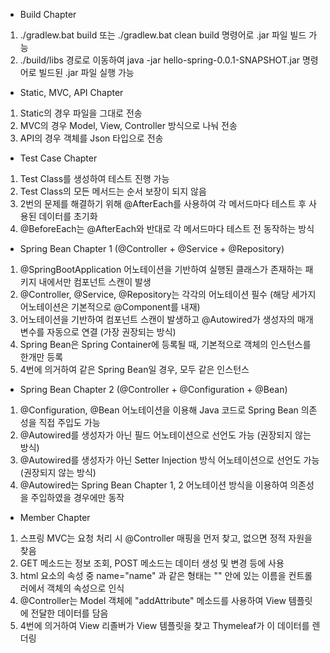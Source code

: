 - Build Chapter
1. ./gradlew.bat build 또는 ./gradlew.bat clean build 명령어로 .jar 파일 빌드 가능
2. ./build/libs 경로로 이동하여 java -jar hello-spring-0.0.1-SNAPSHOT.jar 명령어로 빌드된 .jar 파일 실행 가능

- Static, MVC, API Chapter
1. Static의 경우 파일을 그대로 전송
2. MVC의 경우 Model, View, Controller 방식으로 나눠 전송
3. API의 경우 객체를 Json 타입으로 전송

- Test Case Chapter
1. Test Class를 생성하여 테스트 진행 가능
2. Test Class의 모든 메서드는 순서 보장이 되지 않음
3. 2번의 문제를 해결하기 위해 @AfterEach를 사용하여 각 메서드마다 테스트 후 사용된 데이터를 초기화
4. @BeforeEach는 @AfterEach와 반대로 각 메서드마다 테스트 전 동작하는 방식

- Spring Bean Chapter 1 (@Controller + @Service + @Repository)
1. @SpringBootApplication 어노테이션을 기반하여 실행된 클래스가 존재하는 패키지 내에서만 컴포넌트 스캔이 발생
2. @Controller, @Service, @Repository는 각각의 어노테이션 필수 (해당 세가지 어노테이션은 기본적으로 @Component를 내재)
3. 어노테이션을 기반하여 컴포넌트 스캔이 발생하고 @Autowired가 생성자의 매개변수를 자동으로 연결 (가장 권장되는 방식)
4. Spring Bean은 Spring Container에 등록될 때, 기본적으로 객체의 인스턴스를 한개만 등록
5. 4번에 의거하여 같은 Spring Bean일 경우, 모두 같은 인스턴스

- Spring Bean Chapter 2 (@Controller + @Configuration + @Bean)
1. @Configuration, @Bean 어노테이션을 이용해 Java 코드로 Spring Bean 의존성을 직접 주입도 가능
2. @Autowired를 생성자가 아닌 필드 어노테이션으로 선언도 가능 (권장되지 않는 방식)
3. @Autowired를 생성자가 아닌 Setter Injection 방식 어노테이션으로 선언도 가능 (권장되지 않는 방식)
4. @Autowired는 Spring Bean Chapter 1, 2 어노테이션 방식을 이용하여 의존성을 주입하였을 경우에만 동작

- Member Chapter
1. 스프링 MVC는 요청 처리 시 @Controller 매핑을 먼저 찾고, 없으면 정적 자원을 찾음
2. GET 메소드는 정보 조회, POST 메소드는 데이터 생성 및 변경 등에 사용
3. html 요소의 속성 중 name="name" 과 같은 형태는 "" 안에 있는 이름을 컨트롤러에서 객체의 속성으로 인식
4. @Controller는 Model 객체에 "addAttribute" 메소드를 사용하여 View 템플릿에 전달한 데이터를 담음
5. 4번에 의거하여 View 리졸버가 View 템플릿을 찾고 Thymeleaf가 이 데이터를 렌더링